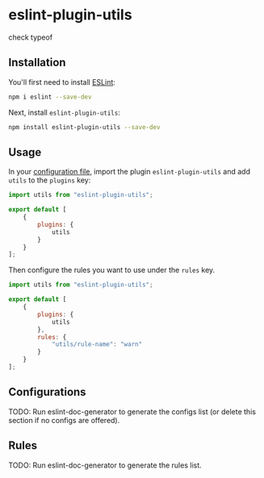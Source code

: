 # eslint-plugin-utils

check typeof

## Installation

You'll first need to install [ESLint](https://eslint.org/):

```sh
npm i eslint --save-dev
```

Next, install `eslint-plugin-utils`:

```sh
npm install eslint-plugin-utils --save-dev
```

## Usage

In your [configuration file](https://eslint.org/docs/latest/use/configure/configuration-files#configuration-file), import the plugin `eslint-plugin-utils` and add `utils` to the `plugins` key:

```js
import utils from "eslint-plugin-utils";

export default [
    {
        plugins: {
            utils
        }
    }
];
```


Then configure the rules you want to use under the `rules` key.

```js
import utils from "eslint-plugin-utils";

export default [
    {
        plugins: {
            utils
        },
        rules: {
            "utils/rule-name": "warn"
        }
    }
];
```



## Configurations

<!-- begin auto-generated configs list -->
TODO: Run eslint-doc-generator to generate the configs list (or delete this section if no configs are offered).
<!-- end auto-generated configs list -->



## Rules

<!-- begin auto-generated rules list -->
TODO: Run eslint-doc-generator to generate the rules list.
<!-- end auto-generated rules list -->


